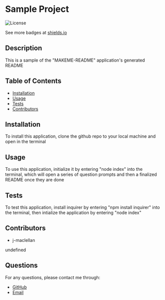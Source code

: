 
  # Sample Project
  ![License](https://img.shields.io/badge/license-MIT-brightgreen)

  See more badges at [shields.io](https://img.shields.io/)
  ## Description
  This is a sample of the "MAKEME-README" application's generated README 

  ## Table of Contents
  * [Installation](#installation)
  * [Usage](#usage)
  * [Tests](#tests)
  * [Contributors](#contributors)

  ## Installation
  To install this application, clone the github repo to your local machine and open in the terminal

  ## Usage
  To use this application, initialize it by entering "node index" into the terminal, which will open a series of question prompts and then a finalized README once they are done
  
  ## Tests
  To test this application, install inquirer by entering "npm install inquirer" into the terminal, then intialize the application by entering "node index"
  
  ## Contributors
  * j-maclellan
  
  undefined
  
  ## Questions
  For any questions, please contact me through:
  * [GitHub](https://github.com/j-maclellan)
  * [Email](maclellanj15@gmail.com)
  